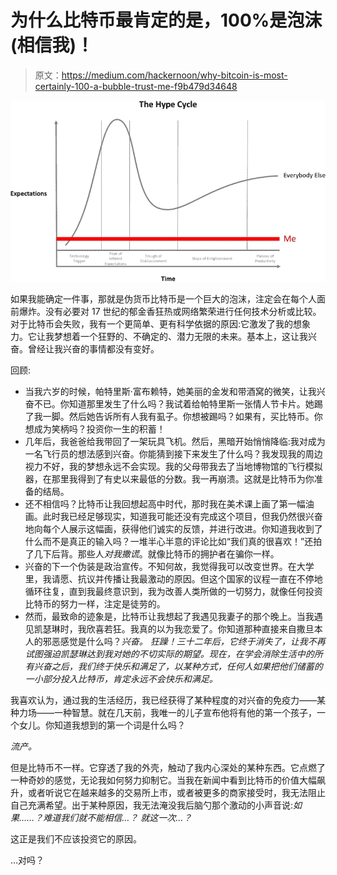 # 为什么比特币最肯定的是，100%是泡沫(相信我)！

> 原文：<https://medium.com/hackernoon/why-bitcoin-is-most-certainly-100-a-bubble-trust-me-f9b479d34648>

![](img/8ebf3b450d2fb7d4b4c9a11b4371e977.png)

如果我能确定一件事，那就是伪货币比特币是一个巨大的泡沫，注定会在每个人面前爆炸。没有必要对 17 世纪的郁金香狂热或网络繁荣进行任何技术分析或比较。对于比特币会失败，我有一个更简单、更有科学依据的原因:它激发了我的想象力。它让我梦想着一个狂野的、不确定的、潜力无限的未来。基本上，这让我兴奋。曾经让我兴奋的事情都没有变好。

回顾:

*   当我六岁的时候，帕特里斯·富布赖特，她美丽的金发和带酒窝的微笑，让我兴奋不已。你知道那里发生了什么吗？我试着给帕特里斯一张情人节卡片。她踢了我一脚。然后她告诉所有人我有虱子。你想被踢吗？如果有，买比特币。你想成为笑柄吗？投资你一生的积蓄！
*   几年后，我爸爸给我带回了一架玩具飞机。然后，黑暗开始悄悄降临:我对成为一名飞行员的想法感到兴奋。你能猜到接下来发生了什么吗？我发现我的周边视力不好，我的梦想永远不会实现。我的父母带我去了当地博物馆的飞行模拟器，在那里我得到了有史以来最低的分数。我一再崩溃。这就是比特币为你准备的结局。
*   还不相信吗？比特币让我回想起高中时代，那时我在美术课上画了第一幅油画。此时我已经足够现实，知道我可能还没有完成这个项目，但我仍然很兴奋地向每个人展示这幅画，获得他们诚实的反馈，并进行改进。你知道我收到了什么而不是真正的输入吗？一堆半心半意的评论比如“我们真的很喜欢！”还拍了几下后背。那些人*对我撒谎*。就像比特币的拥护者在骗你一样。
*   兴奋的下一个伪装是政治宣传。不知何故，我觉得我可以改变世界。在大学里，我请愿、抗议并传播让我最激动的原因。但这个国家的议程一直在不停地循环往复，直到我最终意识到，我为改善人类所做的一切努力，就像任何投资比特币的努力一样，注定是徒劳的。
*   然而，最致命的迹象是，比特币让我想起了我遇见我妻子的那个晚上。当我遇见凯瑟琳时，我欣喜若狂。我真的以为我恋爱了。你知道那种直接来自撒旦本人的邪恶感觉是什么吗？*兴奋。* *狂躁！三十二年后，它终于消失了，让我不再试图强迫凯瑟琳达到我对她的不切实际的期望。现在，在学会消除生活中的所有兴奋之后，我们终于快乐和满足了，以某种方式，任何人如果把他们储蓄的一小部分投入比特币，肯定永远不会快乐和满足。*

我喜欢认为，通过我的生活经历，我已经获得了某种程度的对兴奋的免疫力——某种力场——一种智慧。就在几天前，我唯一的儿子宣布他将有他的第一个孩子，一个女儿。你知道我想到的第一个词是什么吗？

*流产。*

但是比特币不一样。它穿透了我的外壳，触动了我内心深处的某种东西。它点燃了一种奇妙的感觉，无论我如何努力抑制它。当我在新闻中看到比特币的价值大幅飙升，或者听说它在越来越多的交易所上市，或者被更多的商家接受时，我无法阻止自己充满希望。出于某种原因，我无法淹没我后脑勺那个激动的小声音说:*如果……？难道我们就不能相信…？* *就这一次…？*

这正是我们不应该投资它的原因。

…对吗？